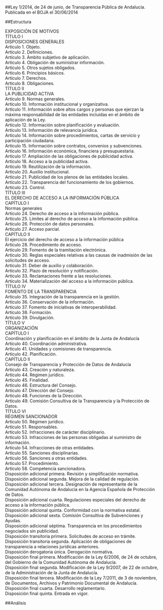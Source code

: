 ##Ley 1/2014, de 24 de junio, de Transparencia Pública de Andalucía.
Publicada en el BOJA el 30/06/2014


##Estructura

EXPOSICIÓN DE MOTIVOS  
TÍTULO I  
DISPOSICIONES GENERALES  
Artículo 1. Objeto.  
Artículo 2. Definiciones.  
Artículo 3. Ámbito subjetivo de aplicación.  
Artículo 4. Obligación de suministrar información.  
Artículo 5. Otros sujetos obligados.  
Artículo 6. Principios básicos.  
Artículo 7. Derechos.  
Artículo 8. Obligaciones.  
TÍTULO II  
LA PUBLICIDAD ACTIVA  
Artículo 9. Normas generales.  
Artículo 10. Información institucional y organizativa.  
Artículo 11. Información sobre altos cargos y personas que ejerzan la máxima responsabilidad de las entidades incluidas en el ámbito de aplicación de la Ley.  
Artículo 12. Información sobre planificación y evaluación.  
Artículo 13. Información de relevancia jurídica.  
Artículo 14. Información sobre procedimientos, cartas de servicio y participación ciudadana.   
Artículo 15. Información sobre contratos, convenios y subvenciones.  
Artículo 16. Información económica, financiera y presupuestaria.  
Artículo 17. Ampliación de las obligaciones de publicidad activa.  
Artículo 18. Acceso a la publicidad activa.  
Artículo 19. Reutilización de la información.  
Artículo 20. Auxilio institucional.  
Artículo 21. Publicidad de los plenos de las entidades locales.   
Artículo 22. Transparencia del funcionamiento de los gobiernos.  
Artículo 23. Control.  
TÍTULO III  
EL DERECHO DE ACCESO A LA INFORMACIÓN PÚBLICA  
CAPÍTULO I  
Normas generales  
Artículo 24. Derecho de acceso a la información pública.  
Artículo 25. Límites al derecho de acceso a la información pública.  
Artículo 26. Protección de datos personales.  
Artículo 27. Acceso parcial.  
CAPÍTULO II  
El ejercicio del derecho de acceso a la información pública  
Artículo 28. Procedimiento de acceso.   
Artículo 29. Fomento de la tramitación electrónica.  
Artículo 30. Reglas especiales relativas a las causas de inadmisión de las solicitudes de acceso.  
Artículo 31. Deber de auxilio y colaboración.  
Artículo 32. Plazo de resolución y notificación.  
Artículo 33. Reclamaciones frente a las resoluciones.  
Artículo 34. Materialización del acceso a la información pública.  
TÍTULO IV  
FOMENTO DE LA TRANSPARENCIA  
Artículo 35. Integración de la transparencia en la gestión.  
Artículo 36. Conservación de la información.  
Artículo 37. Fomento de iniciativas de interoperabilidad.  
Artículo 38. Formación.  
Artículo 39. Divulgación.  
TÍTULO V  
ORGANIZACIÓN  
CAPÍTULO I  
Coordinación y planificación en el ámbito de la Junta de Andalucía  
Artículo 40. Coordinación administrativa.  
Artículo 41. Unidades y comisiones de transparencia.  
Artículo 42. Planificación.  
CAPÍTULO II  
Consejo de Transparencia y Protección de Datos de Andalucía  
Artículo 43. Creación y naturaleza.  
Artículo 44. Régimen jurídico.  
Artículo 45. Finalidad.  
Artículo 46. Estructura del Consejo.  
Artículo 47. Dirección del Consejo.  
Artículo 48. Funciones de la Dirección.  
Artículo 49. Comisión Consultiva de la Transparencia y la Protección de Datos.  
TÍTULO VI  
RÉGIMEN SANCIONADOR  
Artículo 50. Régimen jurídico.  
Artículo 51. Responsables.  
Artículo 52. Infracciones de carácter disciplinario.  
Artículo 53. Infracciones de las personas obligadas al suministro de información.  
Artículo 54. Infracciones de otras entidades.  
Artículo 55. Sanciones disciplinarias.  
Artículo 56. Sanciones a otras entidades.  
Artículo 57. Procedimiento.  
Artículo 58. Competencia sancionadora.  
Disposición adicional primera. Revisión y simplificación normativa.  
Disposición adicional segunda. Mejora de la calidad de regulación.  
Disposición adicional tercera. Designación de representante de la Comunidad Autónoma de Andalucía en la Agencia Española de Protección de Datos.  
Disposición adicional cuarta. Regulaciones especiales del derecho de acceso a la información pública.  
Disposición adicional quinta. Conformidad con la normativa estatal.  
Disposición adicional sexta. Comisión Consultiva de Subvenciones y Ayudas.  
Disposición adicional séptima. Transparencia en los procedimientos negociados sin publicidad.  
Disposición transitoria primera. Solicitudes de acceso en trámite.  
Disposición transitoria segunda. Aplicación de obligaciones de transparencia a relaciones jurídicas anteriores.  
Disposición derogatoria única. Derogación normativa.  
Disposición final primera. Modificación de la Ley 6/2006, de 24 de octubre, del Gobierno de la Comunidad Autónoma de Andalucía.  
Disposición final segunda. Modificación de la Ley 9/2007, de 22 de octubre, de la Administración de la Junta de Andalucía.  
Disposición final tercera. Modificación de la Ley 7/2011, de 3 de noviembre, de Documentos, Archivos y Patrimonio Documental de Andalucía.  
Disposición final cuarta. Desarrollo reglamentario.  
Disposición final quinta. Entrada en vigor.  

##Análisis


